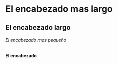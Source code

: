 # El encabezado mas largo
## El encabezado largo
###### El encabezado mas pequeño
#### El encabezado